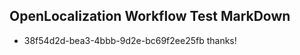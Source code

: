 ## OpenLocalization Workflow Test MarkDown
* 38f54d2d-bea3-4bbb-9d2e-bc69f2ee25fb 
thanks!<!--HONumber=Mar16_HO4-->
